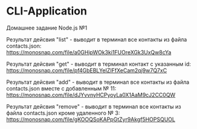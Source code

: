 # CLI-Application

Домашнее задание Node.js №1

Результат дейсвия "list" - выводит в терминал все контакты из файла contacts.json: https://monosnap.com/file/a0GHipWOk3ki1FUOreXGk3UxQw8cYa

Результат дейсвия "get" - выводит в терминал контакт c указанным id: https://monosnap.com/file/pf4GbEBLYeIZIFfXeCam2qj9w7Q7xC

Результат дейсвия "add" - выводит в терминал все контакты из файла contacts.json вместе с добавленным № 11: https://monosnap.com/file/dJYvvnyHCPyoyLa0X1AaM9cJ2CC0QW

Результат дейсвия "remove" - выводит в терминал все контакты из файла contacts.json кроме удаленного № 3: https://monosnap.com/file/gKOOQSoKAPpGtZyr9Akgf5HOPSQUOL
